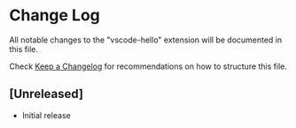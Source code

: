 # Change Log
All notable changes to the "vscode-hello" extension will be documented in this file.

Check [Keep a Changelog](http://keepachangelog.com/) for recommendations on how to structure this file.

## [Unreleased]
- Initial release